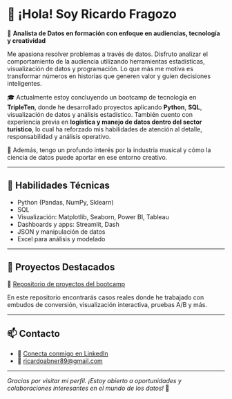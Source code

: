 # 👋 ¡Hola! Soy Ricardo Fragozo

🎯 **Analista de Datos en formación con enfoque en audiencias, tecnología y creatividad**

Me apasiona resolver problemas a través de datos. Disfruto analizar el comportamiento de la audiencia utilizando herramientas estadísticas, visualización de datos y programación. Lo que más me motiva es transformar números en historias que generen valor y guíen decisiones inteligentes.

🎓 Actualmente estoy concluyendo un bootcamp de tecnología en **TripleTen**, donde he desarrollado proyectos aplicando **Python**, **SQL**, visualización de datos y análisis estadístico. También cuento con experiencia previa en **logística y manejo de datos dentro del sector turístico**, lo cual ha reforzado mis habilidades de atención al detalle, responsabilidad y análisis operativo.

🎵 Además, tengo un profundo interés por la industria musical y cómo la ciencia de datos puede aportar en ese entorno creativo.

---

## 🧠 Habilidades Técnicas

- Python (Pandas, NumPy, Sklearn)
- SQL
- Visualización: Matplotlib, Seaborn, Power BI, Tableau
- Dashboards y apps: Streamlit, Dash
- JSON y manipulación de datos
- Excel para análisis y modelado

---

## 🚀 Proyectos Destacados

🔗 [Repositorio de proyectos del bootcamp](https://github.com/RicardoAFV/proyectos_bootcamp)

En este repositorio encontrarás casos reales donde he trabajado con embudos de conversión, visualización interactiva, pruebas A/B y más.

---

## 📫 Contacto

- 💼 [Conecta conmigo en LinkedIn](https://www.linkedin.com/in/ricardo-abner-fragozo-vergara-b28925345/)
- 📧 ricardoabner89@gmail.com

---

*Gracias por visitar mi perfil. ¡Estoy abierto a oportunidades y colaboraciones interesantes en el mundo de los datos!* 🚀
